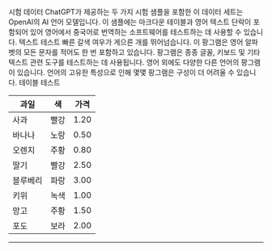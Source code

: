 시험 데이터
ChatGPT가 제공하는 두 가지 시험 샘플을 포함한 이 데이터 세트는 OpenAI의 AI 언어 모델입니다.
이 샘플에는 마크다운 테이블과 영어 텍스트 단락이 포함되어 있어 영어에서 중국어로 번역하는 소프트웨어를 테스트하는 데 사용할 수 있습니다.
텍스트 테스트
빠른 갈색 여우가 게으른 개를 뛰어넘습니다. 이 팡그램은 영어 알파벳의 모든 문자를 적어도 한 번 포함하고 있습니다. 팡그램은 종종 글꼴, 키보드 및 기타 텍스트 관련 도구를 테스트하는 데 사용됩니다. 영어 외에도 다양한 다른 언어의 팡그램이 있습니다. 언어의 고유한 특성으로 인해 몇몇 팡그램은 구성이 더 어려울 수 있습니다.
테이블 테스트

| 과일 | 색 | 가격 |
| --- | --- | --- |
| 사과 | 빨강 | 1.20 |
| 바나나 | 노랑 | 0.50 |
| 오렌지 | 주황 | 0.80 |
| 딸기 | 빨강 | 2.50 |
| 블루베리 | 파랑 | 3.00 |
| 키위 | 녹색 | 1.00 |
| 망고 | 주황 | 1.50 |
| 포도 | 보라 | 2.00 |

---

